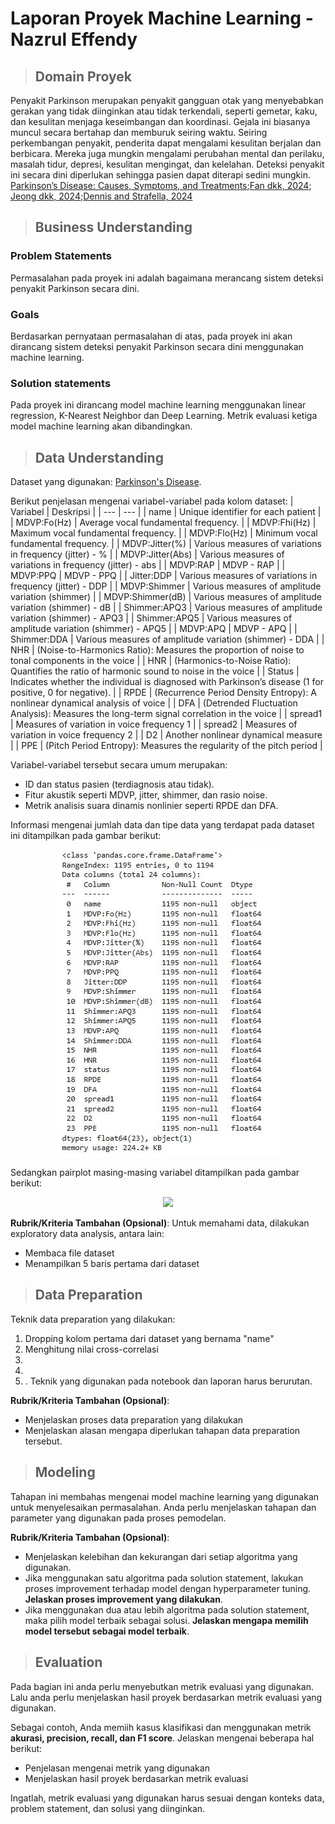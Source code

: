 # Laporan Proyek Machine Learning - Nazrul Effendy

> ## Domain Proyek

Penyakit Parkinson merupakan penyakit gangguan otak yang menyebabkan gerakan yang tidak diinginkan atau tidak terkendali, seperti gemetar, kaku, dan kesulitan menjaga keseimbangan dan koordinasi. Gejala ini biasanya muncul secara bertahap dan memburuk seiring waktu. Seiring perkembangan penyakit, penderita dapat mengalami kesulitan berjalan dan berbicara. Mereka juga mungkin mengalami perubahan mental dan perilaku, masalah tidur, depresi, kesulitan mengingat, dan kelelahan. Deteksi penyakit ini secara dini diperlukan sehingga pasien dapat diterapi sedini mungkin. [Parkinson’s Disease: Causes, Symptoms, and Treatments](https://www.nia.nih.gov/health/parkinsons-disease/parkinsons-disease-causes-symptoms-and-treatments);[Fan dkk, 2024](https://www.sciencedirect.com/science/article/pii/S1353802024011945); [Jeong dkk, 2024](https://www.sciencedirect.com/science/article/pii/S0010482524011636);[Dennis and Strafella, 2024](https://www.sciencedirect.com/science/article/pii/S1353802024009982)




> ## Business Understanding

### Problem Statements
Permasalahan pada proyek ini adalah bagaimana merancang sistem deteksi penyakit Parkinson secara dini.

### Goals
Berdasarkan pernyataan permasalahan di atas, pada proyek ini akan dirancang sistem deteksi penyakit Parkinson secara dini menggunakan machine learning.

### Solution statements
Pada proyek ini dirancang model machine learning menggunakan linear regression, K-Nearest Neighbor dan Deep Learning.
Metrik evaluasi ketiga model machine learning akan dibandingkan.

> ## Data Understanding
Dataset yang digunakan: [Parkinson's Disease](https://www.kaggle.com/datasets/shreyadutta1116/parkinsons-disease/data).

Berikut penjelasan mengenai variabel-variabel pada kolom dataset:
| Variabel | Deskripsi |
| --- | --- |
| name | Unique identifier for each patient |
| MDVP:Fo(Hz) | Average vocal fundamental frequency. |
| MDVP:Fhi(Hz) | Maximum vocal fundamental frequency. |
| MDVP:Flo(Hz) | Minimum vocal fundamental frequency. |
| MDVP:Jitter(%) | Various measures of variations in frequency (jitter) - % |
| MDVP:Jitter(Abs) | Various measures of variations in frequency (jitter) - abs |
| MDVP:RAP | MDVP - RAP |
| MDVP:PPQ | MDVP - PPQ |
| Jitter:DDP | Various measures of variations in frequency (jitter) - DDP |
| MDVP:Shimmer | Various measures of amplitude variation (shimmer) |
| MDVP:Shimmer(dB) | Various measures of amplitude variation (shimmer) - dB |
| Shimmer:APQ3 | Various measures of amplitude variation (shimmer) - APQ3 |
| Shimmer:APQ5 | Various measures of amplitude variation (shimmer) - APQ5 |
| MDVP:APQ | MDVP - APQ |
| Shimmer:DDA | Various measures of amplitude variation (shimmer) - DDA |
| NHR | (Noise-to-Harmonics Ratio): Measures the proportion of noise to tonal components in the voice |
| HNR |  (Harmonics-to-Noise Ratio): Quantifies the ratio of harmonic sound to noise in the voice |
| Status | Indicates whether the individual is diagnosed with Parkinson’s disease (1 for positive, 0 for negative). |
| RPDE | (Recurrence Period Density Entropy): A nonlinear dynamical analysis of voice |
| DFA | (Detrended Fluctuation Analysis): Measures the long-term signal correlation in the voice |
| spread1 | Measures of variation in voice frequency 1 |
| spread2 | Measures of variation in voice frequency 2 |
| D2 | Another nonlinear dynamical measure |
| PPE | (Pitch Period Entropy): Measures the regularity of the pitch period |

Variabel-variabel tersebut secara umum merupakan:
- ID dan status pasien (terdiagnosis atau tidak). 
- Fitur akustik seperti MDVP, jitter, shimmer, dan rasio noise.
- Metrik analisis suara dinamis nonlinier seperti RPDE dan DFA.

Informasi mengenai jumlah data dan tipe data yang terdapat pada dataset ini ditampilkan pada gambar berikut:
<p align="center">
  <img src="https://github.com/nazrul74/Parkinson-s-Disease/blob/main/img/df-info.JPG?raw=true"/>
</p>

Sedangkan pairplot masing-masing variabel ditampilkan pada gambar berikut:
<p align="center">
  <img src="https://github.com/nazrul74/Parkinson-s-Disease/blob/main/img/pairplot.png?raw=true"/>
</p>


**Rubrik/Kriteria Tambahan (Opsional)**:
Untuk memahami data, dilakukan exploratory data analysis, antara lain:
- Membaca file dataset
- Menampilkan 5 baris pertama dari dataset

> ## Data Preparation
Teknik data preparation yang dilakukan:
1. Dropping kolom pertama dari dataset yang bernama "name"
2. Menghitung nilai cross-correlasi
3. 
4. 
5. . Teknik yang digunakan pada notebook dan laporan harus berurutan.

**Rubrik/Kriteria Tambahan (Opsional)**: 
- Menjelaskan proses data preparation yang dilakukan
- Menjelaskan alasan mengapa diperlukan tahapan data preparation tersebut.

> ## Modeling
Tahapan ini membahas mengenai model machine learning yang digunakan untuk menyelesaikan permasalahan. Anda perlu menjelaskan tahapan dan parameter yang digunakan pada proses pemodelan.

**Rubrik/Kriteria Tambahan (Opsional)**: 
- Menjelaskan kelebihan dan kekurangan dari setiap algoritma yang digunakan.
- Jika menggunakan satu algoritma pada solution statement, lakukan proses improvement terhadap model dengan hyperparameter tuning. **Jelaskan proses improvement yang dilakukan**.
- Jika menggunakan dua atau lebih algoritma pada solution statement, maka pilih model terbaik sebagai solusi. **Jelaskan mengapa memilih model tersebut sebagai model terbaik**.

> ## Evaluation
Pada bagian ini anda perlu menyebutkan metrik evaluasi yang digunakan. Lalu anda perlu menjelaskan hasil proyek berdasarkan metrik evaluasi yang digunakan.

Sebagai contoh, Anda memiih kasus klasifikasi dan menggunakan metrik **akurasi, precision, recall, dan F1 score**. Jelaskan mengenai beberapa hal berikut:
- Penjelasan mengenai metrik yang digunakan
- Menjelaskan hasil proyek berdasarkan metrik evaluasi

Ingatlah, metrik evaluasi yang digunakan harus sesuai dengan konteks data, problem statement, dan solusi yang diinginkan.



